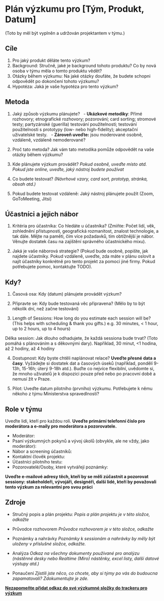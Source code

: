 # Plán výzkumu pro [Tým, Produkt, Datum]
(Toto by měl být vyplněn a udržován projektantem v týmu.) 

## Cíle
1. Pro jaký produkt děláte tento výzkum?
2. Background: Stručně, jaké je background tohoto produktu? Co by nová osoba v týmu měla o tomto produktu vědět?
3. Otázky během výzkumu: Na jaké otázky doufáte, že budete schopni odpovědět po dokončení tohoto výzkumu?
4. Hypotéza: Jaká je vaše hypotéza pro tento výzkum?

## Metoda

1. Jaký způsob výzkumu plánujete?
  - **Ukázkové metodiky**: Přímé rozhovory; etnografické rozhovory; pozorování; card sorting; stromové testy; partyzánské (guerilla) testování použitelnosti; testování použitelnosti s prototypy (low- nebo high-fidelity); akceptační uživatelské testy.
  - **Zároveň uveďte:** jsou moderované osobně, vzdáleně, vzdáleně nemoderované?
  
2. Proč tato metoda? Jak vám tato metodika pomůže odpovědět na vaše otázky během výzkumu?

3. Kde plánujete výzkum provádět? *Pokud osobně, uveďte místo atd. Pokud jste online, uveďte, jaký nástroj budete používat*

4. Co budete testovat? *(Návrhové vzory, card sort, prototyp, stránka, obsah atd.)*

5. Pokud budete testovat vzdáleně: Jaký nástroj plánujete použít (Zoom, GoToMeeting, Jitsi)

## Účastníci a jejich nábor

1. Kritéria pro účastníka: Co hledáte u účastníka?
(Zmiňte: Počet lidí, věk, zohlednění přístupnosti, geografická rozmanitost, znalost technologie, a tak dále. Mějte na paměti, čím více požadavků, tím obtížnější je nábor. Věnujte dostatek času na zajištění správného účastnického mixu).

2. Jaká je vaše náborová strategie?
(Pokud bude osobně, popište, jak najdete účastníky. Pokud vzdáleně, uveďte, zda máte v plánu oslovit a najít účastníky konkrétně pro tento projekt za pomoci jiné firmy. Pokud potřebujete pomoc, kontaktujte TODO).

## Kdy? 
1. Časová osa: Kdy (datum) plánujete provádět výzkum?

2. Připravte se: Kdy bude testovaná věc připravena? (Mělo by to být několik dní, než začne testování)

3. Length of Sessions: How long do you estimate each session will be? (This helps with scheduling & thank you gifts.) e.g. 30 minutes, < 1 hour, up to 2 hours, up to 4 hours) 

Délka session: Jak dlouho odhadujete, že každá sessiona bude trvat? (Toto pomáhá s plánováním a s děkovnými dary). Například, 30 minut, <1 hodina, až 2 hodiny, až 4 hodiny

4. Dostupnost: Kdy byste chtěli naplánovat relace? **Uveďte přesné data a časy**. Vyžádejte si dostatek dat a časových úseků (například, pondělí 9-13h, 15-16h; úterý 9-18h atd.). Buďte co nejvíce flexibilní, uvědomte si, že mnoho uživatelů je k dispozici pouze před nebo po pracovní době a nemusí žít v Praze.

5. Pilot: Uveďte datum pilotního (prvního) výzkumu. Potřebujete k němu někoho z týmu Ministerstva spravedlnosti? 

## Role v týmu

Uveďte lidi, kteří pro každou roli. **Uveďte primární telefonní číslo pro moderátora a e-maily pro moderátora a pozorovatele.**
- Moderátor:
- Psaní výzkumných pokynů a vývoj úkolů (obvykle, ale ne vždy, jako moderátor):
- Nábor a screening účastníků:
- Kontaktní člověk projektu:
- Účastníci pilotního testu:
- Pozorovatelé/Osoby, které vytvářejí poznámky:

**Uveďte e-mailové adresy těch, kteří by se měli zúčastnit a pozorovat sessiony: stakeholdeři, vývojáři, designéři, další lidé, kteří by považovali tento výzkum za relevantní pro svou práci**

## Zdroje

- Stručný popis a plán projektu:
*Popis a plán projektu je v této složce, odkažte*

- Průvodce rozhovorem
*Průvodce rozhovorem je v této složce, odkažte*

- Poznámky a nahrávky
*Poznámky k sessionám a nahrávky by měly být uloženy v příslušné složce, odkažte.*

- Analýza
*Odkaz na všechny dokumenty používané pro analýzu (nástěnné desky nebo Realtime (Miro) nástěnky, excel listy, další datové výstupy atd.)*

- Ponaučení
*Zjistili jste něco, co chcete, aby si týmy po vás do budoucna zapamatovali? Zdokumentujte je zde.*

**[Nezapomeňte přidat odkaz do své výzkumné složky do trackeru pro výzkum](vyzkum-historie-sablona.md)**
